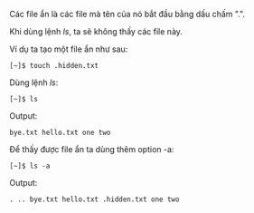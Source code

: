 Các file ẩn là các file mà tên của nó bắt đầu bằng dấu chấm ".".

Khi dùng lệnh _ls_, ta sẽ không thấy các file này.

Ví dụ ta tạo một file ẩn như sau:

```
[~]$ touch .hidden.txt
```

Dùng lệnh _ls_:

```
[~]$ ls
```

Output:

```
bye.txt hello.txt one two
```

Để thấy được file ẩn ta dùng thêm option -a:

```
[~]$ ls -a
```

Output:

```
. .. bye.txt hello.txt .hidden.txt one two
```




